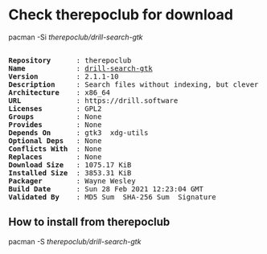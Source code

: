 # Check therepoclub for download

pacman -Si *therepoclub/drill-search-gtk*

<div class="highlight"><pre class="highlight"><text>
<b>Repository</b>      : therepoclub
<b>Name</b>            : <a href="../../x86_64/drill-search-gtk-2.1.1-10-x86_64.pkg.tar.zst">drill-search-gtk</a>
<b>Version</b>         : 2.1.1-10
<b>Description</b>     : Search files without indexing, but clever crawling (GTK version)
<b>Architecture</b>    : x86_64
<b>URL</b>             : https://drill.software
<b>Licenses</b>        : GPL2
<b>Groups</b>          : None
<b>Provides</b>        : None
<b>Depends On</b>      : gtk3  xdg-utils
<b>Optional Deps</b>   : None
<b>Conflicts With</b>  : None
<b>Replaces</b>        : None
<b>Download Size</b>   : 1075.17 KiB
<b>Installed Size</b>  : 3853.31 KiB
<b>Packager</b>        : Wayne Wesley <wayne6324@gmail.com>
<b>Build Date</b>      : Sun 28 Feb 2021 12:23:04 GMT
<b>Validated By</b>    : MD5 Sum  SHA-256 Sum  Signature
</text></pre></div>

## How to install from therepoclub

pacman -S *therepoclub/drill-search-gtk*
